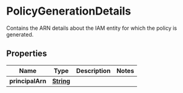 

# PolicyGenerationDetails

Contains the ARN details about the IAM entity for which the policy is generated.

## Properties

| Name | Type | Description | Notes |
|------------ | ------------- | ------------- | -------------|
|**principalArn** | [**String**](String.md) |  |  |



